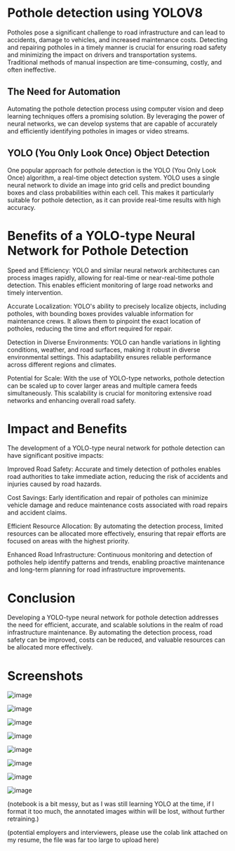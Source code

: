 # Pothole detection using YOLOV8




Potholes pose a significant challenge to road infrastructure and can lead to accidents, damage to vehicles, and increased maintenance costs. Detecting and repairing potholes in a timely manner is crucial for ensuring road safety and minimizing the impact on drivers and transportation systems. Traditional methods of manual inspection are time-consuming, costly, and often ineffective.

## The Need for Automation
Automating the pothole detection process using computer vision and deep learning techniques offers a promising solution. By leveraging the power of neural networks, we can develop systems that are capable of accurately and efficiently identifying potholes in images or video streams.

## YOLO (You Only Look Once) Object Detection
One popular approach for pothole detection is the YOLO (You Only Look Once) algorithm, a real-time object detection system. YOLO uses a single neural network to divide an image into grid cells and predict bounding boxes and class probabilities within each cell. This makes it particularly suitable for pothole detection, as it can provide real-time results with high accuracy.

# Benefits of a YOLO-type Neural Network for Pothole Detection
Speed and Efficiency: YOLO and similar neural network architectures can process images rapidly, allowing for real-time or near-real-time pothole detection. This enables efficient monitoring of large road networks and timely intervention.

Accurate Localization: YOLO's ability to precisely localize objects, including potholes, with bounding boxes provides valuable information for maintenance crews. It allows them to pinpoint the exact location of potholes, reducing the time and effort required for repair.

Detection in Diverse Environments: YOLO can handle variations in lighting conditions, weather, and road surfaces, making it robust in diverse environmental settings. This adaptability ensures reliable performance across different regions and climates.

Potential for Scale: With the use of YOLO-type networks, pothole detection can be scaled up to cover larger areas and multiple camera feeds simultaneously. This scalability is crucial for monitoring extensive road networks and enhancing overall road safety.

# Impact and Benefits
The development of a YOLO-type neural network for pothole detection can have significant positive impacts:

Improved Road Safety: Accurate and timely detection of potholes enables road authorities to take immediate action, reducing the risk of accidents and injuries caused by road hazards.

Cost Savings: Early identification and repair of potholes can minimize vehicle damage and reduce maintenance costs associated with road repairs and accident claims.

Efficient Resource Allocation: By automating the detection process, limited resources can be allocated more effectively, ensuring that repair efforts are focused on areas with the highest priority.

Enhanced Road Infrastructure: Continuous monitoring and detection of potholes help identify patterns and trends, enabling proactive maintenance and long-term planning for road infrastructure improvements.

# Conclusion
Developing a YOLO-type neural network for pothole detection addresses the need for efficient, accurate, and scalable solutions in the realm of road infrastructure maintenance. By automating the detection process, road safety can be improved, costs can be reduced, and valuable resources can be allocated more effectively.



# Screenshots


![image](https://github.com/DancesWithDobes/Pothole_detection_yolo/assets/69741804/27737b6a-85e2-47a8-b504-0235238c31ca)



![image](https://github.com/DancesWithDobes/Pothole_detection_yolo/assets/69741804/3ff898d7-c148-4871-9976-1cfcf19f3660)


![image](https://github.com/DancesWithDobes/Pothole_detection_yolo/assets/69741804/9ce82cb0-055a-4871-b008-1bdf78799033)


![image](https://github.com/DancesWithDobes/Pothole_detection_yolo/assets/69741804/4ae842cd-89a4-4fe2-99ba-4171602b18cf)


![image](https://github.com/DancesWithDobes/Pothole_detection_yolo/assets/69741804/2acb9e36-5dec-405f-bb3d-dead16f11dc4)


![image](https://github.com/DancesWithDobes/Pothole_detection_yolo/assets/69741804/ef22d8b9-9811-4fbb-89f0-249139332498)


![image](https://github.com/DancesWithDobes/Pothole_detection_yolo/assets/69741804/bd4e8992-c42b-42d9-b6d7-8e7521dcb8f3)


![image](https://github.com/DancesWithDobes/Pothole_detection_yolo/assets/69741804/854eca2a-0e42-4494-904f-79584f04be6d)






(notebook is a bit messy, but as I was still learning YOLO at the time, if I format it too much, the annotated images within will be lost, without further retraining.)


(potential employers and interviewers, please use the colab link attached on my resume, the file was far too large to upload here)
